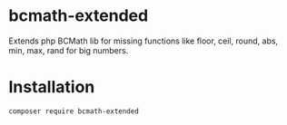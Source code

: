 # bcmath-extended
Extends php BCMath lib for missing functions like floor, ceil, round, abs, min, max, rand for big numbers.

Installation
===

```sh
composer require bcmath-extended
```
